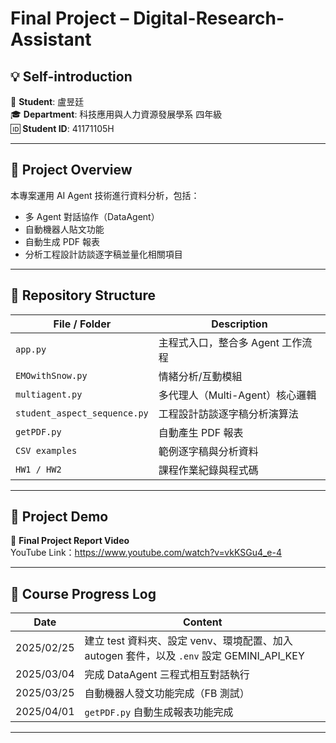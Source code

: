 # Final Project – Digital-Research-Assistant

## 💡 Self-introduction
👤 **Student**: 盧昱廷  
🎓 **Department**: 科技應用與人力資源發展學系 四年級  
🆔 **Student ID**: 41171105H

---

## 📌 Project Overview

本專案運用 AI Agent 技術進行資料分析，包括：

- 多 Agent 對話協作（DataAgent）
- 自動機器人貼文功能
- 自動生成 PDF 報表
- 分析工程設計訪談逐字稿並量化相關項目

---

## 📁 Repository Structure

| File / Folder | Description |
|--------------|-------------|
| `app.py` | 主程式入口，整合多 Agent 工作流程 |
| `EMOwithSnow.py` | 情緒分析/互動模組 |
| `multiagent.py` | 多代理人（Multi-Agent）核心邏輯 |
| `student_aspect_sequence.py` | 工程設計訪談逐字稿分析演算法 |
| `getPDF.py` | 自動產生 PDF 報表 |
| `CSV examples` | 範例逐字稿與分析資料 |
| `HW1 / HW2` | 課程作業紀錄與程式碼 |

---

## 🎥 Project Demo

🔗 **Final Project Report Video**  
YouTube Link：https://www.youtube.com/watch?v=vkKSGu4_e-4

---

## 📝 Course Progress Log

| Date | Content |
|------|--------|
| 2025/02/25 | 建立 test 資料夾、設定 venv、環境配置、加入 autogen 套件，以及 `.env` 設定 GEMINI_API_KEY |
| 2025/03/04 | 完成 DataAgent 三程式相互對話執行 |
| 2025/03/25 | 自動機器人發文功能完成（FB 測試） |
| 2025/04/01 | `getPDF.py` 自動生成報表功能完成 |

---



